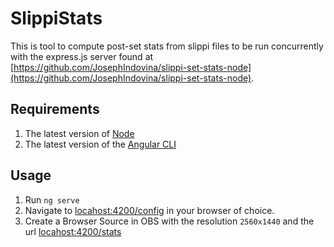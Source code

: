 # SlippiStats
This is tool to compute post-set stats from slippi files to be run concurrently with the express.js server found at [https://github.com/JosephIndovina/slippi-set-stats-node](https://github.com/JosephIndovina/slippi-set-stats-node). 

## Requirements
1. The latest version of [Node](https://nodejs.org/en/)
2. The latest version of the [Angular CLI](https://cli.angular.io/)

## Usage 
1. Run `ng serve`
2. Navigate to [locahost:4200/config](localhost:4200/config) in your browser of choice.
3. Create a Browser Source in OBS with the resolution `2560x1440` and the url [locahost:4200/stats](localhost:4200/stats)

